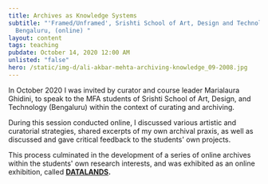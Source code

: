 ```yaml
---
title: Archives as Knowledge Systems
subtitle: "'Framed/Unframed', Srishti School of Art, Design and Technology,
  Bengaluru, (online) "
layout: content
tags: teaching
pubdate: October 14, 2020 12:00 AM
unlisted: "false"
hero: /static/img-d/ali-akbar-mehta-archiving-knowledge_09-2008.jpg
---
```

In October 2020 I was invited by curator and course leader Marialaura Ghidini, to speak to the MFA students of Srishti School of Art, Design, and Technology (Bengaluru) within the context of curating and archiving.

During this session conducted online, I discussed various artistic and curatorial strategies, shared excerpts of my own archival praxis, as well as discussed and gave critical feedback to the students' own projects. 

This process culminated in the development of a series of online archives within the students' own research interests, and was exhibited as an online exhibition, called **[DATALANDS](https://datalandscreativea.wixsite.com/datalands).**